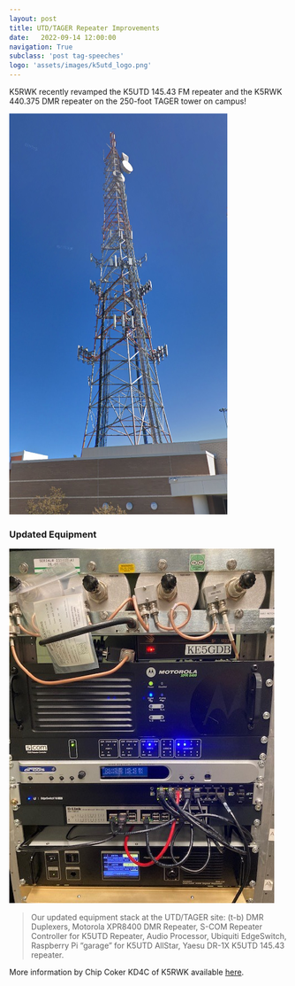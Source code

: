 ```yaml
---
layout: post
title: UTD/TAGER Repeater Improvements
date:   2022-09-14 12:00:00
navigation: True
subclass: 'post tag-speeches'
logo: 'assets/images/k5utd_logo.png'
---
```


K5RWK recently revamped the K5UTD 145.43 FM repeater and the K5RWK 440.375 DMR repeater on the 250-foot TAGER tower on campus!

![TAGER Tower](assets/images/TAGER_tower_street.png)

### Updated Equipment

![Equipment Stack](assets/images/UTDstack_2022_3.jpg)

> Our updated equipment stack at the UTD/TAGER site: (t-b) DMR Duplexers, Motorola XPR8400 DMR Repeater, S-COM Repeater Controller for K5UTD Repeater, Audio Processor, Ubiquiti EdgeSwitch, Raspberry Pi “garage” for K5UTD AllStar, Yaesu DR-1X K5UTD 145.43 repeater.

More information by Chip Coker KD4C of K5RWK available [here](https://www.k5rwk.org/2022/09/14/utd-tager-repeater-improvements/).